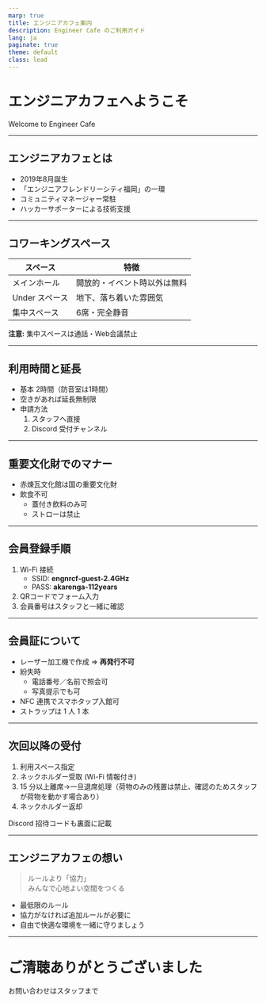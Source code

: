 ```yaml
---
marp: true
title: エンジニアカフェ案内
description: Engineer Cafe のご利用ガイド
lang: ja
paginate: true
theme: default
class: lead
---
```


# エンジニアカフェへようこそ  
Welcome to Engineer Cafe

<!-- _narration: 皆さん、エンジニアカフェへようこそ。ここはエンジニアが学び、交流し、成長できる公共スペースです。本スライドでは施設の概要と利用方法を説明します。 -->

---

## エンジニアカフェとは

- 2019年8月誕生  
- 「エンジニアフレンドリーシティ福岡」の一環  
- コミュニティマネージャー常駐  
- ハッカーサポーターによる技術支援

<!-- _narration: エンジニアカフェは福岡市と市民の協力で生まれました。コミュニティマネージャーとハッカーサポーターが日々皆さんをサポートします。 -->

---

## コワーキングスペース

| スペース       | 特徴                   |
|------------|----------------------|
| メインホール     | 開放的・イベント時以外は無料 |
| Under スペース | 地下、落ち着いた雰囲気     |
| 集中スペース   | 6席・完全静音           |

**注意:** 集中スペースは通話・Web会議禁止

<!-- _narration: 利用できるスペースは三つ。特に集中スペースはおしゃべり禁止です。席移動は必ず受付にお声がけください。 -->

---

## 利用時間と延長

- 基本 2時間（防音室は1時間）
- 空きがあれば延長無制限
- 申請方法  
  1. スタッフへ直接  
  2. Discord 受付チャンネル

<!-- _narration: 席は二時間区切りですが、空いていれば延長できます。延長はスタッフか Discord で申請してください。 -->

---

## 重要文化財でのマナー

- 赤煉瓦文化館は国の重要文化財
- 飲食不可  
  - 蓋付き飲料のみ可  
  - ストローは禁止

<!-- _narration: 建物は重要文化財です。飲食は基本禁止で、蓋付き飲料だけ許可されています。ストローも不可なのでご注意ください。 -->

---

## 会員登録手順

1. Wi-Fi 接続  
   - SSID: **engnrcf-guest-2.4GHz**  
   - PASS: **akarenga-112years**
2. QRコードでフォーム入力  
3. 会員番号はスタッフと一緒に確認

<!-- _narration: まず Wi-Fi に接続し、QR コードから会員登録を行います。番号入力は間違い防止のためスタッフと一緒に行います。 -->

---

## 会員証について

- レーザー加工機で作成 ⇒ **再発行不可**  
- 紛失時  
  - 電話番号／名前で照会可  
  - 写真提示でも可  
- NFC 連携でスマホタップ入館可  
- ストラップは 1 人 1 本

<!-- _narration: 会員証は再発行できません。紛失時は番号照会や写真提示で対応可能です。NFC 登録も便利です。 -->

---

## 次回以降の受付

1. 利用スペース指定  
2. ネックホルダー受取 (Wi-Fi 情報付き)  
3. 15 分以上離席→一旦退席処理（荷物のみの残置は禁止、確認のためスタッフが荷物を動かす場合あり）  
4. ネックホルダー返却

Discord 招待コードも裏面に記載

<!-- _narration: 受付では利用スペースをお伝えください。ネックホルダーに Wi-Fi と Discord 情報があります。15 分以上外出する場合は荷物を置いたままにしないでください。確認のためスタッフが荷物に触れることがあります。帰る際は必ず返却してください。 -->

---

## エンジニアカフェの想い

> ルールより「協力」  
> みんなで心地よい空間をつくる

- 最低限のルール  
- 協力がなければ追加ルールが必要に  
- 自由で快適な環境を一緒に守りましょう

<!-- _narration: 私たちはルールを極力増やしたくありません。利用者同士の協力があってこそ、自由で快適な空間が保たれます。 -->

---

# ご清聴ありがとうございました

お問い合わせはスタッフまで

<!-- _narration: 以上で説明は終了です。ご質問があればお気軽にスタッフへどうぞ。 -->